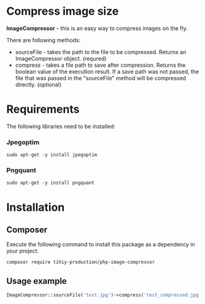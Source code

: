 # Compress image size

**ImageCompressor** - this is an easy way to compress images on the fly.

There are following methods:

* sourceFile - takes the path to the file to be compressed. Returns an ImageCompressor object. (requred)
* compress - takes a file path to save after compression. Returns the boolean value of the execution result. If a save
  path was not passed, the file that was passed in the "sourceFile" method will be compressed directly. (optional)

# Requirements

The following libraries need to be installed:

### Jpegoptim

```
sudo apt-get -y install jpegoptim
```

### Pngquant

```
sudo apt-get -y install pngquant
```

# Installation

## Composer

Execute the following command to install this package as a dependency in your project:

```
composer require tihiy-production/php-image-compressor
```

## Usage example

```php
ImageCompressor::sourceFile('test.jpg')->compress('test_compressed.jpg');
```
